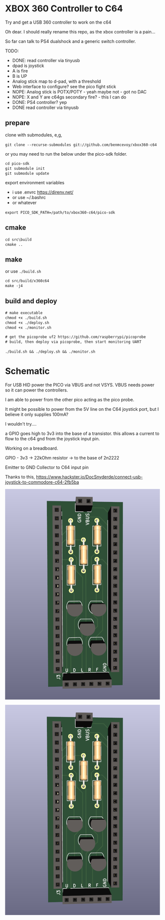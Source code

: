 # XBOX 360 Controller to C64

Try and get a USB 360 controller to work on the c64

Oh dear.  I should really rename this repo, as the xbox controller is a pain...

So far can talk to PS4 dualshock and a generic switch controller.


TODO:

- DONE: read controller via tinyusb
- dpad is joystick
- A is fire
- B is UP
- Analog stick map to d-pad, with a threshold
- Web interface to configure? see the pico fight stick
- NOPE: Analog stick is POTX/POTY - yeah maybe not - got no DAC
- NOPE: X and Y are c64gs secondary fire? - this I can do
- DONE: PS4 controller? yep
- DONE read controller via tinyusb

## prepare
clone with submodules, e,g,

`git clone --recurse-submodules git://github.com/benmcevoy/xbox360-c64`

or you may need to run the below under the pico-sdk folder.

```
cd pico-sdk
git submodule init 
git submodule update
```

export environment variables 
- i use .envrc https://direnv.net/
- or use  ~/.bashrc 
- or whatever
  

`export PICO_SDK_PATH=/path/to/xbox360-c64/pico-sdk`

## cmake
```
cd src\build
cmake ..
```

## make

or use `./build.sh`

```
cd src/build/x360c64
make -j4
```

## build and deploy

```
# make executable
chmod +x ./build.sh
chmod +x ./deploy.sh
chmod +x ./monitor.sh
```

```
# get the picoprobe uf2 https://github.com/raspberrypi/picoprobe
# build, then deploy via picoprobe, then start monitoring UART

./build.sh && ./deploy.sh && ./monitor.sh
```

# Schematic

For USB HID power the PICO via VBUS and not VSYS. VBUS needs power so it can power the controllers.

I am able to power from the other pico acting as the pico probe.

It might be possible to power from the 5V line on the C64 joystick port, but I believe it only supplies 100mA?

I wouldn't try....

a GPIO goes high to 3v3 into the base of a transistor.  this allows a current to flow to the c64 gnd from the joystick input pin.

Working on a breadboard.

GPIO - 3v3  -> 22kOhm resistor -> to the base of 2n2222

Emitter to GND
Collector to C64 input pin

Thanks to this, https://www.hackster.io/DocSnyderde/connect-usb-joystick-to-commodore-c64-2fb5ba


![Board front](docs/assets/board_front.png?raw=true "Board front")


![Board back](docs/assets/board_front.png?raw=true "Board back")





